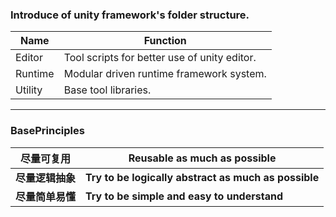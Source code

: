 ### Introduce of unity framework's folder structure.
|Name| Function                                   |
|---|---|
|Editor|Tool scripts for better use of unity editor.|
|Runtime|Modular driven runtime framework system.|
|Utility|Base tool libraries.|

---

### BasePrinciples

| 尽量可复用       | Reusable as much as possible                         |
| ---------------- | ---------------------------------------------------- |
| **尽量逻辑抽象** | **Try to be logically abstract as much as possible** |
| **尽量简单易懂** | **Try to be simple and easy to understand**          |

